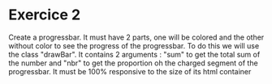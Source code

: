 # Exercice 2

Create a progressbar. It must have 2 parts, one will be colored and the other without color to see the progress of the progressbar. To do this we will use the class "drawBar". It contains 2 arguments : "sum" to get the total sum of the number and "nbr" to get the proportion oh the charged segment of the progressbar. It must be 100% responsive to the size of its html container
